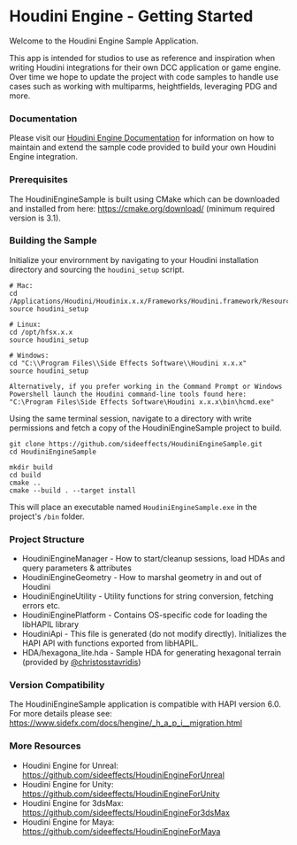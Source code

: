 # Houdini Engine - Getting Started

Welcome to the Houdini Engine Sample Application.

This app is intended for studios to use as reference and inspiration when writing Houdini integrations for their own DCC application or game engine. Over time we hope to update the project with code samples to handle use cases such as working with multiparms, heightfields, leveraging PDG and more.

### Documentation

Please visit our [Houdini Engine Documentation](https://www.sidefx.com/docs/hengine/index.html) for information on how to maintain and extend the sample code provided to build your own Houdini Engine integration.

### Prerequisites

The HoudiniEngineSample is built using CMake which can be downloaded and installed from here: https://cmake.org/download/ (minimum required version is 3.1).

### Building the Sample

Initialize your envirornment by navigating to your Houdini installation directory and sourcing the `houdini_setup` script.

```
# Mac:
cd /Applications/Houdini/Houdinix.x.x/Frameworks/Houdini.framework/Resources
source houdini_setup

# Linux:
cd /opt/hfsx.x.x
source houdini_setup

# Windows:
cd "C:\\Program Files\\Side Effects Software\\Houdini x.x.x"
source houdini_setup

Alternatively, if you prefer working in the Command Prompt or Windows Powershell launch the Houdini command-line tools found here:
"C:\Program Files\Side Effects Software\Houdini x.x.x\bin\hcmd.exe"
```

Using the same terminal session, navigate to a directory with write permissions and fetch a copy of the HoudiniEngineSample project to build.
```
git clone https://github.com/sideeffects/HoudiniEngineSample.git
cd HoudiniEngineSample

mkdir build
cd build
cmake ..
cmake --build . --target install
```

This will place an executable named `HoudiniEngineSample.exe` in the project's `/bin` folder.

### Project Structure

* HoudiniEngineManager - How to start/cleanup sessions, load HDAs and query parameters & attributes
* HoudiniEngineGeometry - How to marshal geometry in and out of Houdini
* HoudiniEngineUtility - Utility functions for string conversion, fetching errors etc.
* HoudiniEnginePlatform - Contains OS-specific code for loading the libHAPIL library
* HoudiniApi - This file is generated (do not modify directly). Initializes the HAPI API with functions exported from libHAPIL.
* HDA/hexagona_lite.hda - Sample HDA for generating hexagonal terrain (provided by [@christosstavridis](https://github.com/christosstavridis))

### Version Compatibility

The HoudiniEngineSample application is compatible with HAPI version 6.0. For more details please see: https://www.sidefx.com/docs/hengine/_h_a_p_i__migration.html

### More Resources

* Houdini Engine for Unreal: https://github.com/sideeffects/HoudiniEngineForUnreal
* Houdini Engine for Unity: https://github.com/sideeffects/HoudiniEngineForUnity
* Houdini Engine for 3dsMax: https://github.com/sideeffects/HoudiniEngineFor3dsMax
* Houdini Engine for Maya: https://github.com/sideeffects/HoudiniEngineForMaya